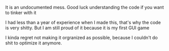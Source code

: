 It is an undocumented mess.
Good luck understanding the code if you want to tinker with it

I had less than a year of experience when I made this, that's why the code is very shitty. But I am still proud of it because it is my first GUI game

I kinda regret not making it orgranized as possible, because I couldn't do shit to optimize it anymore.
